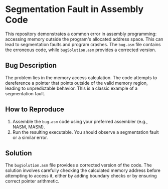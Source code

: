 # Segmentation Fault in Assembly Code

This repository demonstrates a common error in assembly programming: accessing memory outside the program's allocated address space. This can lead to segmentation faults and program crashes.  The `bug.asm` file contains the erroneous code, while `bugSolution.asm` provides a corrected version.

## Bug Description

The problem lies in the memory access calculation.  The code attempts to dereference a pointer that points outside of the valid memory region, leading to unpredictable behavior. This is a classic example of a segmentation fault.

## How to Reproduce

1. Assemble the `bug.asm` code using your preferred assembler (e.g., NASM, MASM).
2. Run the resulting executable. You should observe a segmentation fault or a similar error.

## Solution

The `bugSolution.asm` file provides a corrected version of the code.  The solution involves carefully checking the calculated memory address before attempting to access it, either by adding boundary checks or by ensuring correct pointer arithmetic.